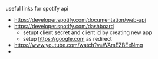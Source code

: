 useful links for spotify api
- https://developer.spotify.com/documentation/web-api
- https://developer.spotify.com/dashboard
  - setupt client secret and client id by creating new app
  - setup https://google.com as redirect
- https://www.youtube.com/watch?v=WAmEZBEeNmg
-   
